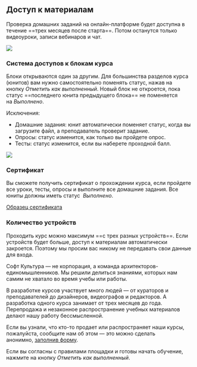 ## Доступ к материалам

Проверка домашних заданий на онлайн-платформе будет доступна в течение ==трех месяцев после старта==. Потом останутся только видеоуроки, записи вебинаров и чат.

![](/img/trial-lessons/SC-trial%20lessons3.png)

### Система доступов к блокам курса

Блоки открываются один за другим. Для большинства разделов курса (юнитов) вам нужно самостоятельно поменять статус, нажав на кнопку *Отметить как выполненный*. Новый блок не откроется, пока статус ==последнего юнита предыдущего блока== не поменяется на *Выполнено*.

Исключения:

- Домашние задания: юнит автоматически поменяет статус, когда вы загрузите файл, а преподаватель проверит задание.
- Опросы: статус изменится, как только вы пройдете опрос.
- Тесты: статус изменится, если вы наберете проходной балл.

![](/img/trial-lessons/done.gif)

### Сертификат

Вы сможете получить сертификат о прохождении курса, если пройдете все уроки, тесты, опросы и выполните все домашние задания. Все юниты должны иметь статус  *Выполнено*.

[Образец сертификата](https://study.softculture.cc/img/trial-lessons/certificate.pdf#newtab)

### Количество устройств

Проходить курс можно максимум ==с трех разных устройств==. Если устройств будет больше, доступ к материалам автоматически закроется. Поэтому мы просим вас никому не передавать свои данные для входа.

Софт Культура — не корпорация, а команда архитекторов-единомышленников. Мы решили делиться знаниями, которых нам самим не хватало во время учебы или работы.

В разработке курсов участвует много людей — от кураторов и преподавателей до дизайнеров, видеографов и редакторов. А разработка одного курса занимает от трех месяцев до года. Перепродажа и незаконное распространение учебных материалов делают нашу работу бессмысленной.

Если вы узнали, что кто-то продает или распространяет наши курсы, пожалуйста, сообщите нам об этом — это можно сделать анонимно, [заполнив форму](https://airtable.com/shriAPzfjHVQuyisF).

Если вы согласны с правилами площадки и готовы начать обучение, нажмите на кнопку *Отметить как выполненный*.